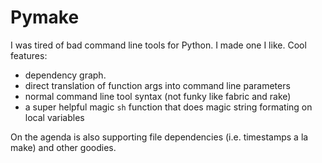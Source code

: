 Pymake
======
I was tired of bad command line tools for Python. I made one I like. Cool features:

- dependency graph. 
- direct translation of function args into command line parameters
- normal command line tool syntax (not funky like fabric and rake)
- a super helpful magic `sh` function that does magic string formating 
    on local variables

On the agenda is also supporting file dependencies (i.e. timestamps a la make) and other goodies.


